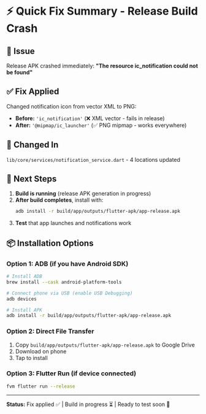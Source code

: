 # ⚡ Quick Fix Summary - Release Build Crash

## 🎯 Issue
Release APK crashed immediately: **"The resource ic_notification could not be found"**

## ✅ Fix Applied
Changed notification icon from vector XML to PNG:
- **Before:** `'ic_notification'` (❌ XML vector - fails in release)
- **After:** `'@mipmap/ic_launcher'` (✅ PNG mipmap - works everywhere)

## 📍 Changed In
`lib/core/services/notification_service.dart` - 4 locations updated

## 🚀 Next Steps
1. **Build is running** (release APK generation in progress)
2. **After build completes**, install with:
   ```bash
   adb install -r build/app/outputs/flutter-apk/app-release.apk
   ```
3. **Test** that app launches and notifications work

## 📦 Installation Options

### Option 1: ADB (if you have Android SDK)
```bash
# Install ADB
brew install --cask android-platform-tools

# Connect phone via USB (enable USB Debugging)
adb devices

# Install APK
adb install -r build/app/outputs/flutter-apk/app-release.apk
```

### Option 2: Direct File Transfer
1. Copy `build/app/outputs/flutter-apk/app-release.apk` to Google Drive
2. Download on phone
3. Tap to install

### Option 3: Flutter Run (if device connected)
```bash
fvm flutter run --release
```

---

**Status:** Fix applied ✅ | Build in progress ⏳ | Ready to test soon 🎯


